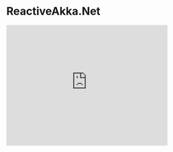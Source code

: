 # ReactiveAkka.Net
<iframe width="420" height="315" src="http://www.google.com" frameborder="0" allowfullscreen></iframe>
